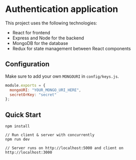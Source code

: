 # Authentication application

This project uses the following technologies: 

- React for frontend
- Express and Node for the backend
- MongoDB for the database
- Redux for state management between React components



## Configuration

Make sure to add your own `MONGOURI` in `config/keys.js`.

```javascript
module.exports = {
  mongoURI: "YOUR_MONGO_URI_HERE",
  secretOrKey: "secret"
};
```

## Quick Start

```
npm install

// Run client & server with concurrently
npm run dev

// Server runs on http://localhost:5000 and client on http://localhost:3000
```
